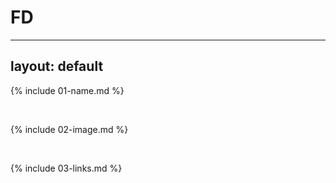 # FD
---
layout: default
---

{% include 01-name.md %}

<br>

{% include 02-image.md %}

<br>

{% include 03-links.md %}

